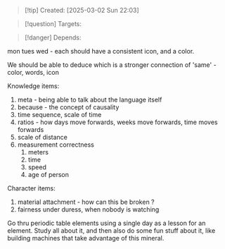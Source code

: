 
>[!tip] Created: [2025-03-02 Sun 22:03]

>[!question] Targets: 

>[!danger] Depends: 

mon tues wed - each should have a consistent icon, and a color.

We should be able to deduce which is a stronger connection of 'same' - color, words, icon

Knowledge items:
1. meta - being able to talk about the language itself
2. because - the concept of causality
3. time sequence, scale of time
4. ratios - how days move forwards, weeks move forwards, time moves forwards
5. scale of distance
6. measurement correctness
	1. meters
	2. time
	3. speed
	4. age of person

Character items:
1. material attachment - how can this be broken ?
2. fairness under duress, when nobody is watching

Go thru periodic table elements using a single day as a lesson for an element.  Study all about it, and then also do some fun stuff about it, like building machines that take advantage of this mineral.